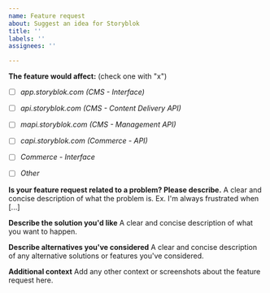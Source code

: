 ```yaml
---
name: Feature request
about: Suggest an idea for Storyblok
title: ''
labels: ''
assignees: ''

---
```


**The feature would affect:** (check one with "x")   
- [ ] *app.storyblok.com (CMS - Interface)*   
- [ ] *api.storyblok.com (CMS - Content Delivery API)*
- [ ] *mapi.storyblok.com (CMS - Management API)*
- [ ] *capi.storyblok.com (Commerce - API)*     
- [ ] *Commerce - Interface*   
- [ ] *Other* <!-- => If you've got an issue with on of our boilerplates or themes - please create an issue in the specific repo -->


**Is your feature request related to a problem? Please describe.**
A clear and concise description of what the problem is. Ex. I'm always frustrated when [...]

**Describe the solution you'd like**
A clear and concise description of what you want to happen.

**Describe alternatives you've considered**
A clear and concise description of any alternative solutions or features you've considered.

**Additional context**
Add any other context or screenshots about the feature request here.
